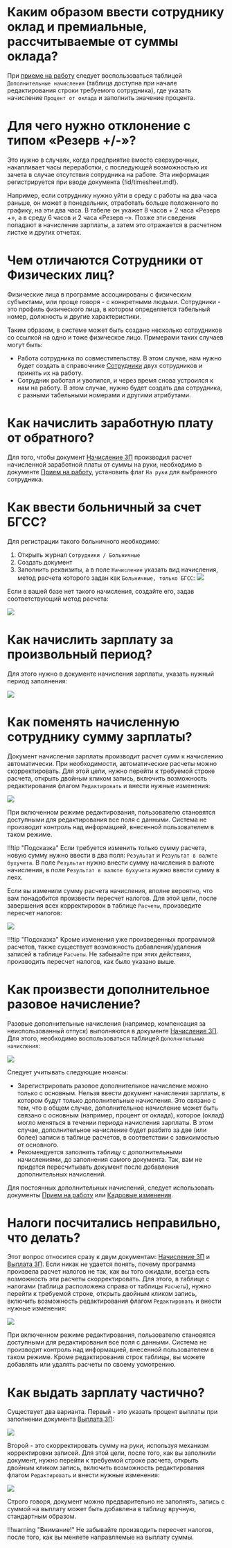 # Каким образом ввести сотруднику оклад и премиальные, рассчитываемые от суммы оклада?

При [приеме на работу](/d/Hiring) следует воспользоваться таблицей `Дополнительные начисления` (таблица доступна при начале редактирования строки требуемого сотрудника), где указать начисление `Процент от оклада` и заполнить значение процента.

# Для чего нужно отклонение с типом «Резерв +/-»?

Это нужно в случаях, когда предприятие вместо сверхурочных, накапливает часы переработки, с последующей возможностью их зачета в случае отсутствия сотрудника на работе. Эта информация регистрируется при вводе документа {!id/timesheet.md!}.

Например, если сотруднику нужно уйти в среду с работы на два часа раньше, он может в понедельник, отработать больше положенного по графику, на эти два часа. В табеле он укажет 8 часов + 2 часа «Резерв +», а в среду 6 часов и 2 часа «Резерв –». Позже эти сведения попадают в начисление зарплаты, а затем это отражается в расчетном листке и других отчетах.

# Чем отличаются Сотрудники от Физических лиц?<a name=empvsind></a>

Физические лица в программе ассоциированы с физическим субъектами, или проще говоря - с конкретными людьми. Сотрудники - это профиль физического лица, в котором определяется табельный номер, должность и другие характеристики.

Таким образом, в системе может быть создано несколько сотрудников со ссылкой на одно и тоже физическое лицо. Примерами таких случаев могут быть:

- Работа сотрудника по совместительству. В этом случае, нам нужно будет создать в справочнике [Сотрудники](/c/Employees) двух сотрудников и принять их на работу.
- Сотрудник работал и уволился, и через время снова устроился к нам на работу. В этом случае, нужно будет создать два сотрудника, с разными табельными номерами и другими атрибутами.

# Как начислить заработную плату от обратного?

Для того, чтобы документ [Начисление ЗП](/d/Payroll) производил расчет начисленной заработной платы от суммы на руки, необходимо в документе [Прием на работу](/d/Hiring), установить флаг `На руки` для выбранного сотрудника.

# Как ввести больничный за счет БГСС?

Для регистрации такого больничного необходимо:

1. Открыть журнал `Сотрудники / Больничные`
2. Создать документ
3. Заполнить реквизиты, а в поле `Начисление` указать вид начисления, метод расчета которого задан как `Больничные, только БГСС`:
![](img/2021-10-18-13-27-09.png)

Если в вашей базе нет такого начисления, создайте его, задав соответствующий метод расчета:

![](img/2021-10-18-13-26-12.png)

# Как начислить зарплату за произвольный период?

Для этого нужно в документе начисления зарплаты, указать нужный период заполнения:

![](img/2021-10-18-17-24-40.png)

# Как поменять начисленную сотруднику сумму зарплаты?

Документ начисления зарплаты производит расчет сумм к начислению автоматически. При необходимости, автоматические расчеты можно скорректировать. Для этой цели, нужно перейти к требуемой строке расчета, открыть двойным кликом запись, включить возможность редактирования флагом `Редактировать` и внести нужные изменения:

![](img/2021-10-18-17-34-10.png)

При включенном режиме редактирования, пользователю становятся доступными для редактирования все поля с данными. Система не производит контроль над информацией, внесенной пользователем в таком режиме.

!!!tip "Подсказка"
	Если требуется изменить только сумму расчета, новую сумму нужно ввести в два поля: `Результат` и `Результат в валюте бухучета`. В поле `Результат` нужно внести сумму начисления в валюте начисления, в поле `Результат в валюте бухучета` нужно ввести сумму в леях.

Если вы изменили сумму расчета начисления, вполне вероятно, что вам понадобится произвести пересчет налогов. Для этой цели, после завершения всех корректировок в таблице `Расчеты`, произведите пересчет налогов:

![](img/2021-10-18-17-46-41.png)

!!!tip "Подсказка"
	Кроме изменения уже произведенных программой расчетов, также существует возможность добавления/удаления записей в таблице `Расчеты`. Не забывайте при этих действиях, производить пересчет налогов, как было указано выше.

# Как произвести дополнительное разовое начисление?<a name=addpayments></a>

Разовые дополнительные начисления (например, компенсация за неиспользованный отпуск) выполняются в документе [Начисление ЗП](/d/Payroll). Для этого, необходимо воспользоваться таблицей `Дополнительные начисления`:

![](img/2021-10-18-18-13-41.png)

Следует учитывать следующие нюансы:

- Зарегистрировать разовое дополнительное начисление можно только с основным. Нельзя ввести документ начисления зарплаты, в котором будут только дополнительные начисления. Это связано с тем, что в общем случае, дополнительное начисление может быть связано с основным (например, процент от оклада), которое (оклад) могло меняться в течении периода начисления зарплаты. В этом случае, дополнительное начисление будет разбито за две (или более) записи в таблице расчетов, в соответствии с зависимостью от основного.
- Рекомендуется заполнять таблицу с дополнительными начислениями, до заполнения самого документа. Так, вам не придется пересчитывать документ после добавления дополнительных начислений.

Для постоянных дополнительных начислений, следует использовать документы [Прием на работу](/d/Hiring) или [Кадровые изменения](/d/EmployeesTransfer).

# Налоги посчитались неправильно, что делать?

Этот вопрос относится сразу к двум документам: [Начисление ЗП](/d/Payroll) и [Выплата ЗП](/d/PayEmployees). Если никак не удается понять, почему программа произвела расчет налогов не так, как вы того ожидали, всегда есть возможность эти расчеты скорректировать. Для этого, в таблице с налогами (таблица расположена справа от таблицы `Расчеты`), нужно перейти к требуемой строке, открыть двойным кликом запись, включить возможность редактирования флагом `Редактировать` и внести нужные изменения:

![](img/2021-10-18-19-07-49.png)

При включенном режиме редактирования, пользователю становятся доступными для редактирования все поля с данными. Система не производит контроль над информацией, внесенной пользователем в таком режиме. Кроме редактирования строк таблицы, вы можете добавлять или удалять расчеты по своему усмотрению.

# Как выдать зарплату частично?

Существует два варианта. Первый - это указать процент выплаты при заполнении документа [Выплата ЗП](/d/PayEmployees):

![](img/2021-10-18-19-14-05.png)

Второй - это скорректировать сумму на руки, используя механизм корректировки записей. Для этой цели, после того, как вы заполнили документ, нужно перейти к требуемой строке расчета, открыть двойным кликом запись, включить возможность редактирования флагом `Редактировать` и внести нужные изменения:

![](img/2021-10-18-19-16-53.png)

Строго говоря, документ можно предварительно не заполнять, запись с суммой на выплату может быть добавлена в таблицу вручную, стандартным образом.

!!!warning "Внимание!"
	Не забывайте производить пересчет налогов, после того, как вы меняете направляемые на выплату суммы.

